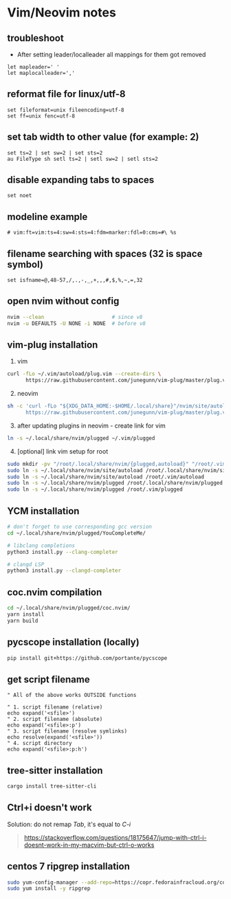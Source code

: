 # Vim/Neovim notes

## troubleshoot

+ After setting leader/localleader all mappings for them got removed

```vim
let mapleader=' '
let maplocalleader=','
```

## reformat file for linux/utf-8

```vim
set fileformat=unix fileencoding=utf-8
set ff=unix fenc=utf-8
```

## set tab width to other value (for example: 2)

```vim
set ts=2 | set sw=2 | set sts=2
au FileType sh setl ts=2 | setl sw=2 | setl sts=2
```

## disable expanding tabs to spaces

```vim
set noet
```

## modeline example

```text
# vim:ft=vim:ts=4:sw=4:sts=4:fdm=marker:fdl=0:cms=#\ %s
```

## filename searching with spaces (32 is space symbol)

```vim
set isfname=@,48-57,/,.,-,_,+,,,#,$,%,~,=,32
```

## open nvim without config

```bash
nvim --clean                      # since v8
nvim -u DEFAULTS -U NONE -i NONE  # before v8
```

## vim-plug installation

1. vim

```bash
curl -fLo ~/.vim/autoload/plug.vim --create-dirs \
      https://raw.githubusercontent.com/junegunn/vim-plug/master/plug.vim
```

2. neovim

```bash
sh -c 'curl -fLo "${XDG_DATA_HOME:-$HOME/.local/share}"/nvim/site/autoload/plug.vim --create-dirs \
      https://raw.githubusercontent.com/junegunn/vim-plug/master/plug.vim'
```

3. after updating plugins in neovim - create link for vim

```bash
ln -s ~/.local/share/nvim/plugged ~/.vim/plugged
```

4. [optional] link vim setup for root

```bash
sudo mkdir -pv "/root/.local/share/nvim/{plugged,autoload}" "/root/.vim/"
sudo ln -s ~/.local/share/nvim/site/autoload /root/.local/share/nvim/site/autoload
sudo ln -s ~/.local/share/nvim/site/autoload /root/.vim/autoload
sudo ln -s ~/.local/share/nvim/plugged /root/.local/share/nvim/plugged
sudo ln -s ~/.local/share/nvim/plugged /root/.vim/plugged
```

## YCM installation

```bash
# don't forget to use corresponding gcc version
cd ~/.local/share/nvim/plugged/YouCompleteMe/

# libclang completions
python3 install.py --clang-completer

# clangd LSP
python3 install.py --clangd-completer
```

## coc.nvim compilation

```bash
cd ~/.local/share/nvim/plugged/coc.nvim/
yarn install
yarn build
```

## pycscope installation (locally)

```bash
pip install git+https://github.com/portante/pycscope
```

## get script filename

```vim
" All of the above works OUTSIDE functions

" 1. script filename (relative)
echo expand('<sfile>')
" 2. script filename (absolute)
echo expand('<sfile>:p')
" 3. script filename (resolve symlinks)
echo resolve(expand('<sfile>'))
" 4. script directory
echo expand('<sfile>:p:h')
```

## tree-sitter installation

```bash
cargo install tree-sitter-cli
```

## Ctrl+i doesn't work

Solution: do not remap *Tab*, it's equal to *C-i*
> <https://stackoverflow.com/questions/18175647/jump-with-ctrl-i-doesnt-work-in-my-macvim-but-ctrl-o-works>

## centos 7 ripgrep installation

```bash
sudo yum-config-manager --add-repo=https://copr.fedorainfracloud.org/coprs/carlwgeorge/ripgrep/repo/epel-7/carlwgeorge-ripgrep-epel-7.repo
sudo yum install -y ripgrep
```
